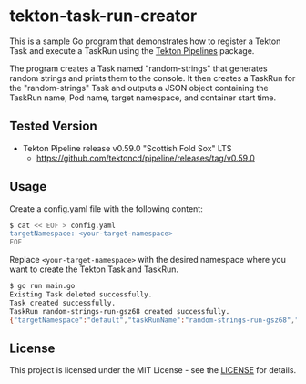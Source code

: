 # tekton-task-run-creator

This is a sample Go program that demonstrates how to register a Tekton Task and execute a TaskRun using the [Tekton Pipelines](https://pkg.go.dev/github.com/tektoncd/pipeline) package.

The program creates a Task named "random-strings" that generates random strings and prints them to the console. It then creates a TaskRun for the "random-strings" Task and outputs a JSON object containing the TaskRun name, Pod name, target namespace, and container start time.

## Tested Version

- Tekton Pipeline release v0.59.0 "Scottish Fold Sox" LTS
    - https://github.com/tektoncd/pipeline/releases/tag/v0.59.0

## Usage

Create a config.yaml file with the following content:

```bash
$ cat << EOF > config.yaml
targetNamespace: <your-target-namespace>
EOF
```

Replace `<your-target-namespace>` with the desired namespace where you want to create the Tekton Task and TaskRun.

```bash
$ go run main.go
Existing Task deleted successfully.
Task created successfully.
TaskRun random-strings-run-gsz68 created successfully.
{"targetNamespace":"default","taskRunName":"random-strings-run-gsz68","podName":"random-strings-run-gsz68-pod","podStartTime":"2024-05-08T00:48:28Z"}
```

## License

This project is licensed under the MIT License - see the [LICENSE](https://opensource.org/license/mit) for details.
